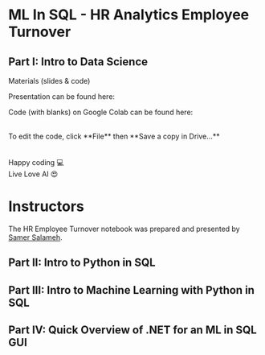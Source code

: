 # ML In SQL  - HR Analytics Employee Turnover

Part I: Intro to Data Science
---
Materials (slides &amp; code)

Presentation can be found here: <Need Presentation Link>

Code (with blanks) on Google Colab can be found here:

<br />
To edit the code, click **File** then **Save a copy in Drive…** <br />
<br /><br />
Happy coding 💻 <br />
Live Love AI 😍 <br />

 # Instructors
The HR Employee Turnover notebook was prepared and presented by [Samer Salameh](https://www.linkedin.com/in/samer-salameh-74a900124/).


Part II: Intro to Python in SQL
---

Part III: Intro to Machine Learning with Python in SQL
---

Part IV: Quick Overview of .NET for an ML in SQL GUI
---

